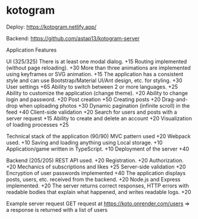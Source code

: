 # kotogram

Deploy: https://kotogram.netlify.app/


Backend: https://github.com/astap13/kotogram-server

Application Features

UI (325/325)
There is at least one modal dialog. +15
Routing implemented (without page reloading). +30
More than three animations are implemented using keyframes or SVG animation. +15
The application has a consistent style and can use Bootstrap/Material UI/Ant design, etc. for styling. +30
User settings +65
Ability to switch between 2 or more languages. +25
Ability to customize the application (change theme). +20
Ability to change login and password. +20
Post creation +50
Creating posts +20
Drag-and-drop when uploading photos +30
Dynamic pagination (infinite scroll) in the feed +40
Client-side validation +20
Search for users and posts with a server request +15
Ability to create and delete an account +20
Visualization of loading processes +25

Technical stack of the application (90/90)
MVC pattern used +20
Webpack used. +10
Saving and loading anything using Local storage. +10
Application/game written in TypeScript. +10
Deployment of the server +40

Backend (205/205)
REST API used. +20
Registration. +20
Authorization. +20
Mechanics of subscriptions and likes +25
Server-side validation +20
Encryption of user passwords implemented +40
The application displays posts, users, etc. received from the backend. +20
Node.js and Express implemented. +20
The server returns correct responses, HTTP errors with readable bodies that explain what happened, and writes readable logs. +20

Example server request
GET request at https://koto.onrender.com/users => a response is returned with a list of users